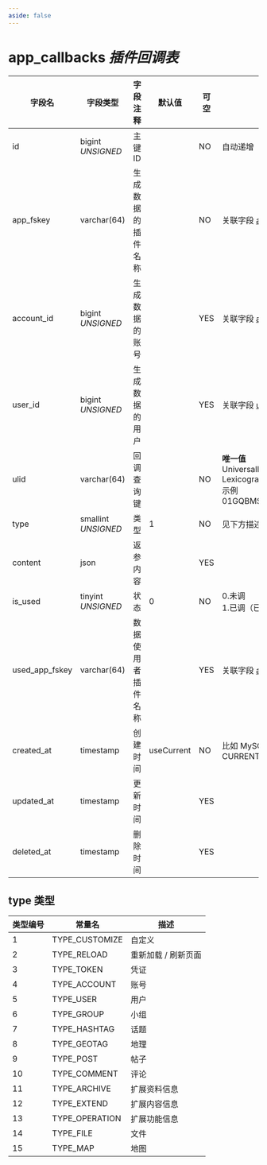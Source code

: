 ```yaml
---
aside: false
---
```


# app_callbacks *插件回调表*

| 字段名 | 字段类型 | 字段注释 | 默认值 | 可空 | 备注 |
| --- | --- | --- | --- | --- | --- |
| id | bigint *UNSIGNED* | 主键 ID |  | NO | 自动递增 |
| app_fskey | varchar(64) | 生成数据的插件名称 |  | NO | 关联字段 [apps->fskey](../apps/apps.md) |
| account_id | bigint *UNSIGNED* | 生成数据的账号 |  | YES | 关联字段 [accounts->id](../accounts/accounts.md) |
| user_id | bigint *UNSIGNED* | 生成数据的用户 |  | YES | 关联字段 [users->id](../users/users.md) |
| ulid | varchar(64) | 回调查询键 |  | NO | **唯一值**<br>Universally Unique Lexicographically Sortable Identifier<br>示例 01GQBMS8BBTCKTT7B0T3EER8XR |
| type | smallint *UNSIGNED* | 类型 | 1 | NO | 见下方描述 |
| content | json | 返参内容 |  | YES |  |
| is_used | tinyint *UNSIGNED* | 状态 | 0 | NO | 0.未调<br>1.已调（已使用） |
| used_app_fskey | varchar(64) | 数据使用者插件名称 |  | YES | 关联字段 [apps->fskey](../apps/apps.md) |
| created_at | timestamp | 创建时间 | useCurrent | NO | 比如 MySQL 默认值为 CURRENT_TIMESTAMP |
| updated_at | timestamp | 更新时间 |  | YES |  |
| deleted_at | timestamp | 删除时间 |  | YES |  |

## type 类型

| 类型编号 | 常量名 | 描述 |
| --- | --- | --- |
| 1 | TYPE_CUSTOMIZE | 自定义 |
| 2 | TYPE_RELOAD | 重新加载 / 刷新页面 |
| 3 | TYPE_TOKEN | 凭证 |
| 4 | TYPE_ACCOUNT | 账号 |
| 5 | TYPE_USER | 用户 |
| 6 | TYPE_GROUP | 小组 |
| 7 | TYPE_HASHTAG | 话题 |
| 8 | TYPE_GEOTAG | 地理 |
| 9 | TYPE_POST | 帖子 |
| 10 | TYPE_COMMENT | 评论 |
| 11 | TYPE_ARCHIVE | 扩展资料信息 |
| 12 | TYPE_EXTEND | 扩展内容信息 |
| 13 | TYPE_OPERATION | 扩展功能信息 |
| 14 | TYPE_FILE | 文件 |
| 15 | TYPE_MAP | 地图 |
